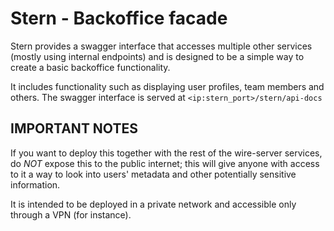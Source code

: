 Stern - Backoffice facade
=========================

Stern provides a swagger interface that accesses multiple other services (mostly using internal endpoints) and is designed to be a simple way to create a basic backoffice functionality.

It includes functionality such as displaying user profiles, team members and others. The swagger interface is served at `<ip:stern_port>/stern/api-docs`

## IMPORTANT NOTES

If you want to deploy this together with the rest of the wire-server services, do _NOT_ expose this to the public internet; this will give anyone with access to it a way to look into users' metadata and other potentially sensitive information.

It is intended to be deployed in a private network and accessible only through a VPN (for instance).
